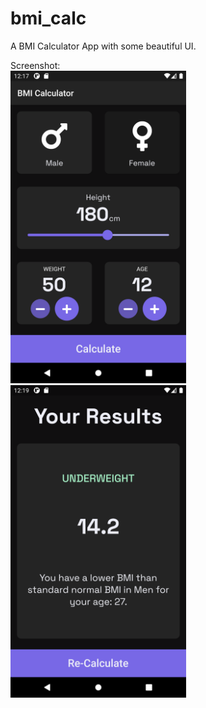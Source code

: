 # bmi_calc

A BMI Calculator App with some beautiful UI.

<p>
    Screenshot:
    <br>
    <img src="https://github.com/Akhmen18/bmi_calc/blob/main/SS1.png" height=500px>
    <img src="https://github.com/Akhmen18/bmi_calc/blob/main/SS2.png" height=500px>